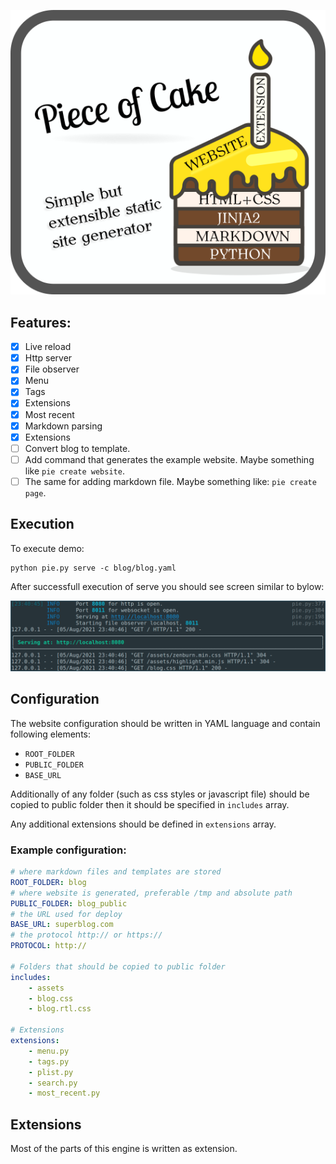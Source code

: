 <p align="center">
    <img src="staticpie.png" alt="PyCerializer" />
</p>


## Features:

- [x] Live reload
- [x] Http server
- [x] File observer
- [x] Menu 
- [x] Tags
- [x] Extensions
- [x] Most recent
- [x] Markdown parsing
- [x] Extensions
- [ ] Convert blog to template.
- [ ] Add command that generates the example website. Maybe something like `pie create website`.
- [ ] The same for adding markdown file. Maybe something like: `pie create page`.

## Execution

To execute demo:
```shell 
python pie.py serve -c blog/blog.yaml
```



After successfull execution of serve you should see screen similar to bylow:

<img src="serve_output.png" />

## Configuration
The website configuration should be written in YAML language and contain following elements:
* `ROOT_FOLDER`
* `PUBLIC_FOLDER`
* `BASE_URL`

Additionally of any folder (such as css styles or javascript file) should be copied to public folder then it should be specified in `includes` array.

Any additional extensions should be defined in `extensions` array.

### Example configuration:
```yaml
# where markdown files and templates are stored
ROOT_FOLDER: blog
# where website is generated, preferable /tmp and absolute path
PUBLIC_FOLDER: blog_public
# the URL used for deploy
BASE_URL: superblog.com
# the protocol http:// or https://
PROTOCOL: http://

# Folders that should be copied to public folder
includes:
    - assets
    - blog.css
    - blog.rtl.css

# Extensions
extensions:
    - menu.py
    - tags.py
    - plist.py
    - search.py
    - most_recent.py
```

## Extensions
Most of the parts of this engine is written as extension. 


